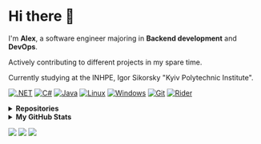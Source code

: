# Hi there 👋

I'm **Alex**, a software engineer majoring in **Backend development** and **DevOps**.

Actively contributing to different projects in my spare time.

Сurrently studying at the INHPE, Igor Sikorsky "Kyiv Polytechnic Institute".

[![.NET](https://img.shields.io/badge/.NET-5C2D91?style=for-the-badge&logo=.net&logoColor=white)](#)
[![C#](https://img.shields.io/badge/c%23-purple?style=for-the-badge&logo=csharp&logoColor=white)](#)
[![Java](https://img.shields.io/badge/Java-E87000?style=for-the-badge&logo=coffeescript&logoColor=white)](#)
[![Linux](https://img.shields.io/badge/Linux-gray?style=for-the-badge&logo=linux&logoColor=white)](#)
[![Windows](https://img.shields.io/badge/Windows-%230095D5.svg?style=for-the-badge&logo=windows&logoColor=white)](#)
[![Git](https://img.shields.io/badge/git-333333?style=for-the-badge&logo=git&logoColor=%f05033)](#)
[![Rider](https://img.shields.io/badge/Rider-ac1e1e?style=for-the-badge&logo=rider&logoColor=%f05033)](#)

<details>
  <summary><b>Repositories</b></summary>
  <br>
  <ul>
    <li><a href = "https://github.com/xairaven/Algorithms-Data-Structures">Algorithms & Data Structures</a></li>
    <li><a href="https://github.com/xairaven/SedgewickAlg">"Algorithms in Java" learning progress</a></li>
    <li><a href="https://github.com/xairaven/kpi_labs">Programming Labs (KPI)</a></li>
  </ul>
  
</details>

<details>
  <summary><b>My GitHub Stats</b></summary>
  
  ### 🔎 Github Profile Details
  
  ![](http://github-profile-summary-cards.vercel.app/api/cards/profile-details?username=xairaven&theme=github_dark)

  ### 📈 GitHub Stats

  ![](http://github-profile-summary-cards.vercel.app/api/cards/stats?username=xairaven&theme=github_dark)
  ![](http://github-profile-summary-cards.vercel.app/api/cards/productive-time?username=xairaven&theme=github_dark)

  ### 🔥 Github Streaks
  ![](https://github-readme-streak-stats.herokuapp.com/?user=xairaven&theme=black-ice&hide_border=true&stroke=0000&background=0D1117&ring=e05397&fire=e05397&currStreakLabel=e05397)
  
</details>

<p>
  <a href="https://t.me/xairaven"><img src="https://img.shields.io/badge/-xairaven-5194f0?style=flat-square&logo=Telegram" /></a>
  <a href="http://linkedin.com/in/xairaven/"><img src="https://img.shields.io/badge/linkedin-blue?style=flat-square&logo=linkedin&logoColor=white" /></a>
  <img src="https://visitor-badge.glitch.me/badge?page_id=xairaven.visitor-badge&color=5194f0" />
</p>
